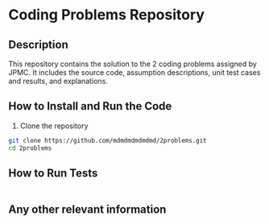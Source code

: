 # Coding Problems Repository

## Description
This repository contains the solution to the 2 coding problems assigned by JPMC. It includes the source code, assumption descriptions, unit test cases and results, and explanations.

## How to Install and Run the Code

  1. Clone the repository
  ```bash
  git clone https://github.com/mdmdmdmdmdmd/2problems.git
  cd 2problems
  ```

## How to Run Tests
  ```bash
```

## Any other relevant information
  ```bash
```

